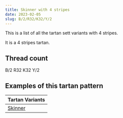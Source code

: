 ```yaml
---
title: Skinner with 4 stripes
date: 2023-02-05
slug: B/2/R32/K32/Y/2
---
```

This is a list of all the tartan sett variants with 4 stripes.

It is a 4 stripes tartan.


## Thread count
B/2 R32 K32 Y/2

## Examples of this tartan pattern

| Tartan Variants |
|---------------|
| [Skinner](/variants/b/2/r32/k32/y/2-b304080-k000000-rc00000-yf0c000)||

